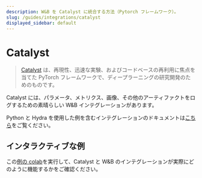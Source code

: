 ```yaml
---
description: W&B を Catalyst に統合する方法（Pytorch フレームワーク）。
slug: /guides/integrations/catalyst
displayed_sidebar: default
---
```



# Catalyst

> [Catalyst](https://github.com/catalyst-team/catalyst) は、再現性、迅速な実験、およびコードベースの再利用に焦点を当てた PyTorch フレームワークで、ディープラーニングの研究開発のためのものです。

Catalyst には、パラメータ、メトリクス、画像、その他のアーティファクトをログするための素晴らしい W&B インテグレーションがあります。

Python と Hydra を使用した例を含むインテグレーションのドキュメントは[こちら](https://catalyst-team.github.io/catalyst/api/loggers.html#catalyst.loggers.wandb.WandbLogger)をご覧ください。

## インタラクティブな例

この[例の colab](https://colab.research.google.com/drive/1PD0LnXiADCtt4mu7bzv7VfQkFXVrPxJq?usp=sharing)を実行して、Catalyst と W&B のインテグレーションが実際にどのように機能するかをご確認ください。